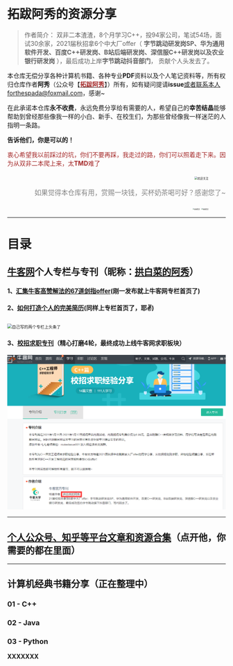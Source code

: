 # 拓跋阿秀的资源分享

> 作者简介： 双非二本渣渣，8个月学习C++，投94家公司，笔试54场，面试30余家，2021届秋招拿6个中大厂offer（ **字节跳动研发岗SP、华为通用软件开发、百度C++研发岗、B站后端研发岗、深信服C++研发岗以及农业银行研发岗** ），最后成功上岸**字节跳动抖音部门**， 贡献个人头发去了。



本仓库无偿分享各种计算机书籍、各种专业**PDF**资料以及个人笔记资料等，所有权归仓库作者**阿秀**（公众号【[<font color="#a52a2a">**拓跋阿秀**</font>](https://cdn.jsdelivr.net/gh/forthespada/mediaImage1@1.2.4.3/简约蓝色公众号.png)】）所有，如有疑问提请**issue**或者联系本人forthespada@foxmail.com，感谢~

在此承诺本仓库**永不收费**，永远免费分享给有需要的人，希望自己的**幸苦结晶**能够帮助到曾经那些像我一样的小白、新手、在校生们，为那些曾经像我一样迷茫的人指明一条路。

**告诉他们，你是可以的！**

<font color="#a52a2a">衷心希望我以前踩过的坑，你们不要再踩，我走过的路，你们可以照着走下来。因为从双非二本爬上来，太**TMD**难了</font>

<div align=right>
<figure class="half">
    <img src="https://cdn.jsdelivr.net/gh/forthespada/mediaImage1@1.2.4/一共两种联系方式.png" alt="欢迎关注" style="right;zoom: 45%;" />
        </figure></div>

<p style="text-align:right;color:#D4D4D4;font-size:1.1em;font-weight: normal;"><span style="color:#848484"> 如果觉得本仓库有用，赏赐一块钱，买杯奶茶喝可好？感谢您了~ </span></p>
<div align=right>
<figure class="half">
    <img src="https://cdn.jsdelivr.net/gh/forthespada/mediaImage1@1.1.4/20201218/支付宝赞赏.jpg" alt="谢谢赞赏" style="right;zoom: 23%;" />
                                                                                                                        <img src="https://cdn.jsdelivr.net/gh/forthespada/mediaImage1@1.1.4/20201218/微信赞赏.jpg" alt="谢谢赞赏" style="right;zoom: 22%;" />
                                                                                                                         </figure></div>



----



# 目录

## [牛客网](https://www.nowcoder.com/)个人专栏与专刊（昵称：[拱白菜的阿秀](https://www.nowcoder.com/profile/872855282)）

#### 1、[汇集牛客高赞解法的67道剑指offer](https://blog.nowcoder.net/zhuanlan/qmGzR0)(刚一发布就上牛客网专栏首页了)

#### 2、[如何打造个人的完美简历](https://blog.nowcoder.net/zhuanlan/gmPq1j)(同样上专栏首页了，耶✌)

<img src="https://cdn.jsdelivr.net/gh/forthespada/mediaImage1@1.1.4.0/某乎问题图床/专栏上头条.jpg" alt="自己写的两个专栏上头条了" style="zoom: 67%;" />

#### 3、[校招求职专刊](https://www.nowcoder.com/tutorial/10043/index)（精心打磨4轮，最终成功上线牛客网求职板块）

<img src="img/个人求职专刊上线.png" alt="个人求职专刊上线" style="zoom: 50%;" />

------



## [个人公众号、知乎等平台文章和资源合集](doc/阿秀全网各平台文章合集.md)（点开他，你需要的都在里面）

-----------



## 计算机经典书籍分享（正在整理中）

### 01 - C++



### 02 - Java



### 03 - Python



**XXXXXXX**




